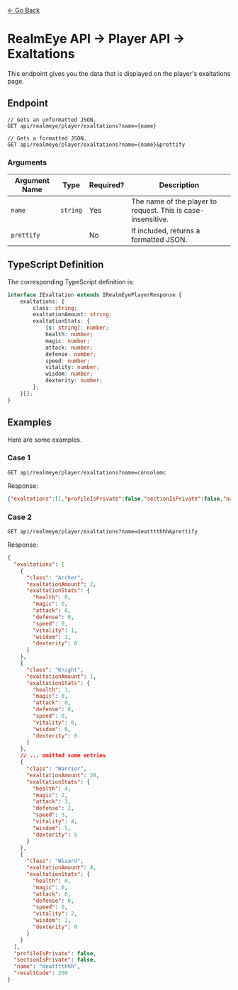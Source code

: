 [← Go Back](https://github.com/ewang2002/RealmEyeSharper/tree/master/RealmAspNet/docs/docs-guide.md)

# RealmEye API → Player API → Exaltations
This endpoint gives you the data that is displayed on the player's exaltations page.

## Endpoint

```
// Gets an unformatted JSON.
GET api/realmeye/player/exaltations?name={name}

// Gets a formatted JSON.
GET api/realmeye/player/exaltations?name={name}&prettify
```

### Arguments

| Argument Name | Type | Required? | Description |
| ---- | ---- | --------- | ----------- |
| `name` | `string` | Yes | The name of the player to request. This is case-insensitive. |
| `prettify` | | No | If included, returns a formatted JSON. |

## TypeScript Definition 
The corresponding TypeScript definition is:
```ts 
interface IExaltation extends IRealmEyePlayerResponse {
    exaltations: {
        class: string;
        exaltationAmount: string;
        exaltationStats: {
            [s: string]: number;
            health: number;
            magic: number;
            attack: number;
            defense: number;
            speed: number;
            vitality: number;
            wisdom: number;
            dexterity: number;
        };
    }[];
}
```

## Examples
Here are some examples. 

### Case 1 
```
GET api/realmeye/player/exaltations?name=consolemc
```
Response:
```json
{"exaltations":[],"profileIsPrivate":false,"sectionIsPrivate":false,"name":"consolemc","resultCode":200}
```

### Case 2
``` 
GET api/realmeye/player/exaltations?name=deatttthhh&prettify
```
Response: 
```json 
{
  "exaltations": [
    {
      "class": "Archer",
      "exaltationAmount": 2,
      "exaltationStats": {
        "health": 0,
        "magic": 0,
        "attack": 0,
        "defense": 0,
        "speed": 0,
        "vitality": 1,
        "wisdom": 1,
        "dexterity": 0
      }
    },
    {
      "class": "Knight",
      "exaltationAmount": 1,
      "exaltationStats": {
        "health": 1,
        "magic": 0,
        "attack": 0,
        "defense": 0,
        "speed": 0,
        "vitality": 0,
        "wisdom": 0,
        "dexterity": 0
      }
    },
    // ... omitted some entries
    {
      "class": "Warrior",
      "exaltationAmount": 28,
      "exaltationStats": {
        "health": 4,
        "magic": 2,
        "attack": 3,
        "defense": 2,
        "speed": 3,
        "vitality": 4,
        "wisdom": 5,
        "dexterity": 5
      }
    },
    {
      "class": "Wizard",
      "exaltationAmount": 4,
      "exaltationStats": {
        "health": 0,
        "magic": 0,
        "attack": 0,
        "defense": 0,
        "speed": 0,
        "vitality": 2,
        "wisdom": 2,
        "dexterity": 0
      }
    }
  ],
  "profileIsPrivate": false,
  "sectionIsPrivate": false,
  "name": "deatttthhh",
  "resultCode": 200
}
```